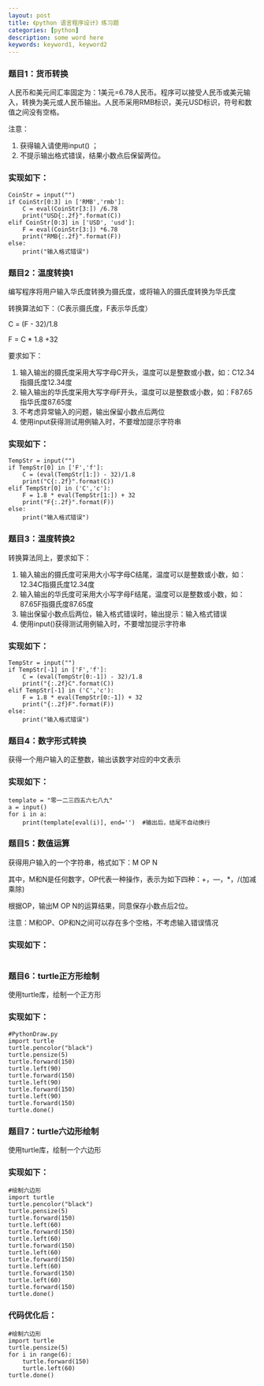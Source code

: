 ```yaml
---
layout: post
title: 《python 语言程序设计》练习题
categories: [python]
description: some word here
keywords: keyword1, keyword2
---
```


### 题目1：货币转换

人民币和美元间汇率固定为：1美元=6.78人民币。程序可以接受人民币或美元输入，转换为美元或人民币输出。人民币采用RMB标识，美元USD标识，符号和数值之间没有空格。

注意：
1. 获得输入请使用input() ；
2. 不提示输出格式错误，结果小数点后保留两位。


### 实现如下：

```
CoinStr = input("")
if CoinStr[0:3] in ['RMB','rmb']:
    C = eval(CoinStr[3:]) /6.78
    print("USD{:.2f}".format(C))
elif CoinStr[0:3] in ['USD', 'usd']:
    F = eval(CoinStr[3:]) *6.78
    print("RMB{:.2f}".format(F))
else:
    print("输入格式错误")
```

### 题目2：温度转换1

编写程序将用户输入华氏度转换为摄氏度，或将输入的摄氏度转换为华氏度

转换算法如下：（C表示摄氏度，F表示华氏度）

C = (F - 32)/1.8

F = C * 1.8 +32

要求如下：
1. 输入输出的摄氏度采用大写字母C开头，温度可以是整数或小数，如：C12.34指摄氏度12.34度
2. 输入输出的华氏度采用大写字母F开头，温度可以是整数或小数，如：F87.65指华氏度87.65度
3. 不考虑异常输入的问题，输出保留小数点后两位
4. 使用input获得测试用例输入时，不要增加提示字符串

### 实现如下：

```
TempStr = input("")
if TempStr[0] in ['F','f']:
    C = (eval(TempStr[1:]) - 32)/1.8
    print("C{:.2f}".format(C))
elif TempStr[0] in ('C','c'):
    F = 1.8 * eval(TempStr[1:]) + 32
    print("F{:.2f}".format(F))
else:
    print("输入格式错误")
```
### 题目3：温度转换2

转换算法同上，要求如下：

1. 输入输出的摄氏度可采用大小写字母C结尾，温度可以是整数或小数，如：12.34C指摄氏度12.34度
2. 输入输出的华氏度可采用大小写字母F结尾，温度可以是整数或小数，如：87.65F指摄氏度87.65度
3. 输出保留小数点后两位，输入格式错误时，输出提示：输入格式错误
4. 使用input()获得测试用例输入时，不要增加提示字符串

### 实现如下：

```
TempStr = input("")
if TempStr[-1] in ['F','f']:
    C = (eval(TempStr[0:-1]) - 32)/1.8
    print("{:.2f}C".format(C))
elif TempStr[-1] in ('C','c'):
    F = 1.8 * eval(TempStr[0:-1]) + 32
    print("{:.2f}F".format(F))
else:
    print("输入格式错误")
```
### 题目4：数字形式转换

获得一个用户输入的正整数，输出该数字对应的中文表示

### 实现如下：

```
template = "零一二三四五六七八九"               
a = input()                           
for i in a:                           
    print(template[eval(i)], end='')  #输出后，结尾不自动换行
```
### 题目5：数值运算

获得用户输入的一个字符串，格式如下：M OP N  

其中，M和N是任何数字，OP代表一种操作，表示为如下四种：+，—，*，/(加减乘除)

根据OP，输出M OP N的运算结果，同意保存小数点后2位。

注意：M和OP、OP和N之间可以存在多个空格，不考虑输入错误情况

### 实现如下：
```

```

### 题目6：turtle正方形绘制

使用turtle库，绘制一个正方形

### 实现如下：

```
#PythonDraw.py
import turtle
turtle.pencolor("black")
turtle.pensize(5)
turtle.forward(150)
turtle.left(90)
turtle.forward(150)
turtle.left(90)
turtle.forward(150)
turtle.left(90)
turtle.forward(150)
turtle.done()

```
### 题目7：turtle六边形绘制

使用turtle库，绘制一个六边形

### 实现如下：

```
#绘制六边形
import turtle
turtle.pencolor("black")
turtle.pensize(5)
turtle.forward(150)
turtle.left(60)
turtle.forward(150)
turtle.left(60)
turtle.forward(150)
turtle.left(60)
turtle.forward(150)
turtle.left(60)
turtle.forward(150)
turtle.left(60)
turtle.forward(150)
turtle.done()
```

### 代码优化后：
```
#绘制六边形
import turtle              
turtle.pensize(5)          
for i in range(6):         
    turtle.forward(150)    
    turtle.left(60)        
turtle.done()               
```



